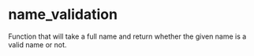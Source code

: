# name_validation
Function that will take a full name and return whether the given name is a valid name or not.
